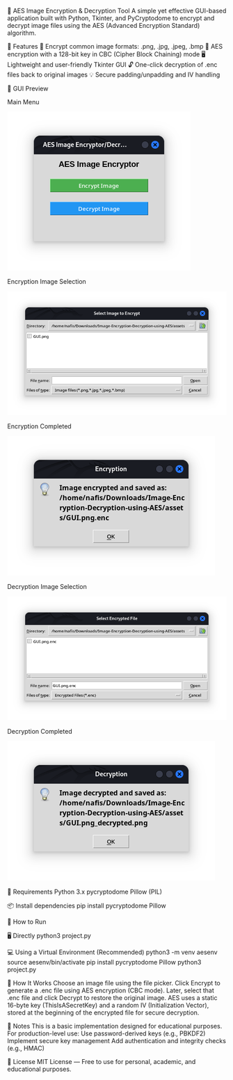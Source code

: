 🔐 AES Image Encryption & Decryption Tool
A simple yet effective GUI-based application built with Python, Tkinter, and PyCryptodome to encrypt and decrypt image files using the AES (Advanced Encryption Standard) algorithm.

🧰 Features
📁 Encrypt common image formats: .png, .jpg, .jpeg, .bmp
🔐 AES encryption with a 128-bit key in CBC (Cipher Block Chaining) mode
🖥️ Lightweight and user-friendly Tkinter GUI
🔓 One-click decryption of .enc files back to original images
💡 Secure padding/unpadding and IV handling

📸 GUI Preview

Main Menu

![Screenshot of the GUI](assets/GUI-screenshots/GUI.png)

Encryption Image Selection

![Screenshot of the GUI](assets/GUI-screenshots/GUI-Encryption.png)

Encryption Completed

![Screenshot of the GUI](assets/GUI-screenshots/GUI-Decryption-Complete.png)

Decryption Image Selection

![Screenshot of the GUI](assets/GUI-screenshots/GUI-Decryption.png)

Decryption Completed

![Screenshot of the GUI](assets/GUI-screenshots/GUI-Encryption-Complete.png)

🧪 Requirements
Python 3.x
pycryptodome
Pillow (PIL)

📦 Install dependencies
pip install pycryptodome Pillow

🚀 How to Run

🖥️ Directly
python3 project.py

💻 Using a Virtual Environment (Recommended)
python3 -m venv aesenv
source aesenv/bin/activate
pip install pycryptodome Pillow
python3 project.py

📂 How It Works
Choose an image file using the file picker.
Click Encrypt to generate a .enc file using AES encryption (CBC mode).
Later, select that .enc file and click Decrypt to restore the original image.
AES uses a static 16-byte key (ThisIsASecretKey) and a random IV (Initialization Vector), stored at the beginning of the encrypted file for secure decryption.

📌 Notes
This is a basic implementation designed for educational purposes.
For production-level use:
Use password-derived keys (e.g., PBKDF2)
Implement secure key management
Add authentication and integrity checks (e.g., HMAC)

📜 License
MIT License — Free to use for personal, academic, and educational purposes.

